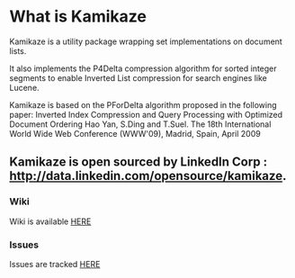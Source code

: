 What is Kamikaze
===============

Kamikaze is a utility package wrapping set implementations on document lists. 

It also implements the P4Delta compression algorithm for sorted integer segments to enable Inverted List compression for 
search engines like Lucene. 

Kamikaze is based on the PForDelta algorithm proposed in the following paper:
Inverted Index Compression and Query Processing with Optimized Document Ordering 
Hao Yan, S.Ding and T.Suel.
The 18th International World Wide Web Conference (WWW'09), Madrid, Spain, April 2009

Kamikaze is open sourced by LinkedIn Corp : http://data.linkedin.com/opensource/kamikaze.
------------------------------------

### Wiki

Wiki is available [HERE](http://snaprojects.jira.com/wiki/display/KAMI/Home)

### Issues

Issues are tracked [HERE](http://snaprojects.jira.com/browse/KAMI)
